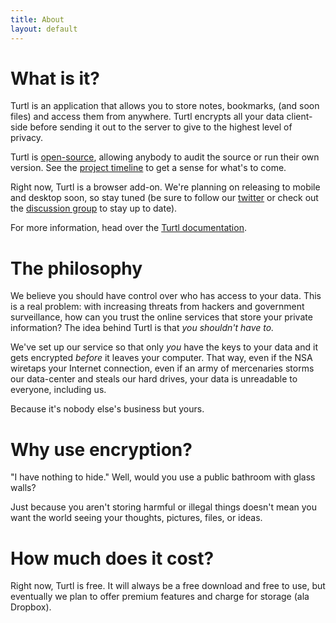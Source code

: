 ```yaml
---
title: About
layout: default
---
```


What is it?
===========

Turtl is an application that allows you to store notes, bookmarks, (and soon
files) and access them from anywhere. Turtl encrypts all your data client-side
before sending it out to the server to give to the highest level of privacy.

Turtl is [open-source](https://github.com/turtl), allowing anybody to audit the
source or run their own version. See the [project timeline](https://github.com/turtl/js/issues/milestones)
to get a sense for what's to come.

Right now, Turtl is a browser add-on. We're planning on releasing to mobile and
desktop soon, so stay tuned (be sure to follow our [twitter](https://twitter.com/turtlapp)
or check out the [discussion group](http://groups.google.com/d/forum/turtl) to
stay up to date).

For more information, head over the [Turtl documentation](/docs).

The philosophy
==============

We believe you should have control over who has access to your data. This is a
real problem: with increasing threats from hackers and government surveillance,
how can you trust the online services that store your private information? The
idea behind Turtl is that _you shouldn't have to._

We've set up our service so that only _you_ have the keys to your data and it
gets encrypted _before_ it leaves your computer. That way, even if the NSA
wiretaps your Internet connection, even if an army of mercenaries storms our
data-center and steals our hard drives, your data is unreadable to everyone,
including us.

Because it's nobody else's business but yours.

Why use encryption?
===================

"I have nothing to hide." Well, would you use a public bathroom with glass
walls?

Just because you aren't storing harmful or illegal things doesn't mean you want
the world seeing your thoughts, pictures, files, or ideas.

How much does it cost?
======================

Right now, Turtl is free. It will always be a free download and free to use, but
eventually we plan to offer premium features and charge for storage (ala
Dropbox).

